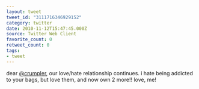 ```yaml
---
layout: tweet
tweet_id: "3111716346929152"
category: twitter
date: 2010-11-12T15:47:45.000Z
source: Twitter Web Client
favorite_count: 0
retweet_count: 0
tags:
- tweet
---
```


dear [@crumpler](https://twitter.com/@crumpler), our love/hate relationship continues. i hate being addicted to your bags, but love them, and now own 2 more!! love, me!
